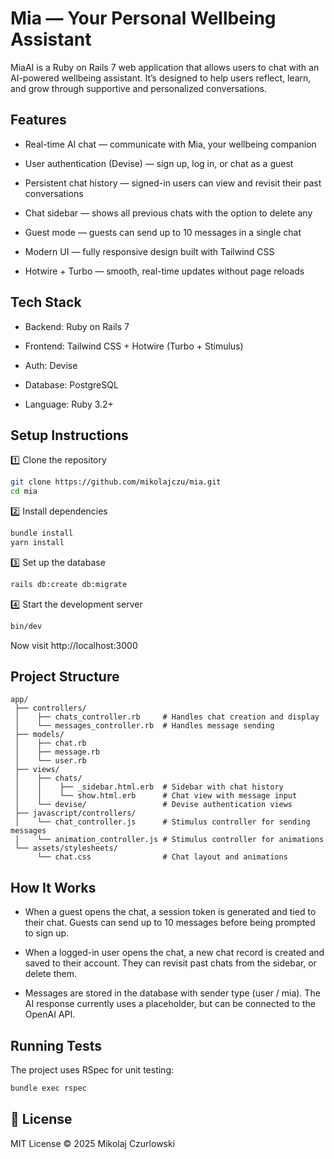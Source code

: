 # Mia — Your Personal Wellbeing Assistant

MiaAI is a Ruby on Rails 7 web application that allows users to chat with an AI-powered wellbeing assistant.
It’s designed to help users reflect, learn, and grow through supportive and personalized conversations.

## Features

* Real-time AI chat — communicate with Mia, your wellbeing companion

* User authentication (Devise) — sign up, log in, or chat as a guest

* Persistent chat history — signed-in users can view and revisit their past conversations

* Chat sidebar — shows all previous chats with the option to delete any

* Guest mode — guests can send up to 10 messages in a single chat

* Modern UI — fully responsive design built with Tailwind CSS

* Hotwire + Turbo — smooth, real-time updates without page reloads

## Tech Stack

* Backend: Ruby on Rails 7

* Frontend: Tailwind CSS + Hotwire (Turbo + Stimulus)

* Auth: Devise

* Database: PostgreSQL

* Language: Ruby 3.2+

## Setup Instructions
1️⃣ Clone the repository
```bash
git clone https://github.com/mikolajczu/mia.git
cd mia
```

2️⃣ Install dependencies
```bash
bundle install
yarn install
```

3️⃣ Set up the database
```bash
rails db:create db:migrate
```

4️⃣ Start the development server
```bash
bin/dev
```

Now visit http://localhost:3000

## Project Structure

```
app/
 ├── controllers/
 │    ├── chats_controller.rb     # Handles chat creation and display
 │    └── messages_controller.rb  # Handles message sending
 ├── models/
 │    ├── chat.rb
 │    ├── message.rb
 │    └── user.rb
 ├── views/
 │    ├── chats/
 │    │    ├── _sidebar.html.erb  # Sidebar with chat history
 │    │    └── show.html.erb      # Chat view with message input
 │    └── devise/                 # Devise authentication views
 ├── javascript/controllers/
 │    └── chat_controller.js      # Stimulus controller for sending messages
 │    └── animation_controller.js # Stimulus controller for animations
 └── assets/stylesheets/
      └── chat.css                # Chat layout and animations
```

## How It Works

* When a guest opens the chat, a session token is generated and tied to their chat.
Guests can send up to 10 messages before being prompted to sign up.

* When a logged-in user opens the chat, a new chat record is created and saved to their account.
They can revisit past chats from the sidebar, or delete them.

* Messages are stored in the database with sender type (user / mia).
The AI response currently uses a placeholder, but can be connected to the OpenAI API.

## Running Tests

The project uses RSpec for unit testing:

```bash
bundle exec rspec
```

## 📜 License

MIT License © 2025 Mikolaj Czurlowski